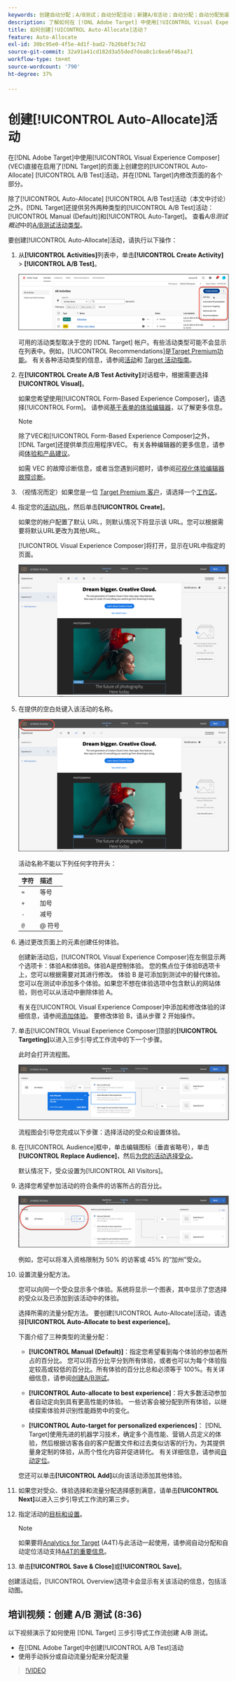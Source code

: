 ```yaml
---
keywords: 创建自动分配；A/B测试；自动分配活动；新建A/B活动；自动分配；自动分配到最佳体验；分配；自动分配
description: 了解如何在 [!DNL Adobe Target] 中使用[!UICONTROL Visual Experience Composer] (VEC)来创建[!UICONTROL Auto-Allocate] A/B测试活动。
title: 如何创建[!UICONTROL Auto-Allocate]活动？
feature: Auto-Allocate
exl-id: 30bc95e0-4f5e-4d1f-bad2-7b20b8f3c7d2
source-git-commit: 32a91a41cd182d3a55ded7dea8c1c6ea6f46aa71
workflow-type: tm+mt
source-wordcount: '790'
ht-degree: 37%

---
```


# 创建[!UICONTROL Auto-Allocate]活动

在[!DNL Adobe Target]中使用[!UICONTROL Visual Experience Composer] (VEC)直接在启用了[!DNL Target]的页面上创建您的[!UICONTROL Auto-Allocate] [!UICONTROL A/B Test]活动，并在[!DNL Target]内修改页面的各个部分。

除了[!UICONTROL Auto-Allocate] [!UICONTROL A/B Test]活动（本文中讨论）之外，[!DNL Target]还提供另外两种类型的[!UICONTROL A/B Test]活动：[!UICONTROL Manual (Default)]和[!UICONTROL Auto-Target]。 查看&#x200B;*A/B测试概述*&#x200B;中的[A/B测试活动类型](/help/main/c-activities/t-test-ab/test-ab.md#types)。

要创建[!UICONTROL Auto-Allocate]活动，请执行以下操作：

1. 从&#x200B;**[!UICONTROL Activities]**&#x200B;列表中，单击&#x200B;**[!UICONTROL Create Activity]** > **[!UICONTROL A/B Test]**。

   ![“创建活动”下拉列表](/help/main/c-activities/t-test-ab/t-test-create-ab/assets/ab_select-new.png)

   可用的活动类型取决于您的 [!DNL Target] 帐户。有些活动类型可能不会显示在列表中。例如，[!UICONTROL Recommendations]是[Target Premium功能](/help/main/c-intro/intro.md#premium)。 有关各种活动类型的信息，请参阅[活动](/help/main/c-activities/activities.md)和 [Target 活动指南](/help/main/c-activities/target-activities-guide.md)。

1. 在&#x200B;**[!UICONTROL Create A/B Test Activity]**&#x200B;对话框中，根据需要选择&#x200B;**[!UICONTROL Visual]**。

   如果您希望使用[!UICONTROL Form-Based Experience Composer]，请选择[!UICONTROL Form]。 请参阅[基于表单的体验编辑器](/help/main/c-experiences/form-experience-composer.md)，以了解更多信息。

   >[!NOTE]
   >
   >除了VEC和[!UICONTROL Form-Based Experience Composer]之外，[!DNL Target]还提供单页应用程序VEC。 有关各种编辑器的更多信息，请参阅[体验和产品建议](/help/main/c-experiences/experiences.md)。
   >
   >如需 VEC 的故障诊断信息，或者当您遇到问题时，请参阅[可视化体验编辑器故障诊断](/help/main/c-experiences/c-visual-experience-composer/r-troubleshoot-composer/troubleshoot-composer.md)。

1. （视情况而定）如果您是一位 [Target Premium 客户](/help/main/c-intro/intro.md#premium)，请选择一个[工作区](/help/main/administrating-target/c-user-management/property-channel/property-channel.md)。

1. 指定您的[活动URL](/help/main/c-activities/t-test-ab/t-test-create-ab/ab-activity-url.md)，然后单击&#x200B;**[!UICONTROL Create]**。

   如果您的帐户配置了默认 URL，则默认情况下将显示该 URL。您可以根据需要将默认URL更改为其他URL。

   [!UICONTROL Visual Experience Composer]将打开，显示在URL中指定的页面。

   ![VEC](/help/main/c-activities/t-test-ab/t-test-create-ab/assets/vec-new.png)

1. 在提供的空白处键入该活动的名称。

   ![名称字段](/help/main/c-activities/t-test-ab/t-test-create-ab/assets/ab_newname-new.png)

   活动名称不能以下列任何字符开头：

   | 字符 | 描述 |
   |--- |--- |
   | `=` | 等号 |
   | `+` | 加号 |
   | `-` | 减号 |
   | `@` | @ 符号 |

1. 通过更改页面上的元素创建任何体验。

   创建新活动后，[!UICONTROL Visual Experience Composer]在左侧显示两个选项卡：体验A和体验B。体验A是控制体验。 您的焦点位于体验B选项卡上，您可以根据需要对其进行修改。 体验 B 是可添加到测试中的替代体验。您可以在测试中添加多个体验。如果您不想在体验选项中包含默认的网站体验，则也可以从活动中删除体验 A。

   有关在[!UICONTROL Visual Experience Composer]中添加和修改体验的详细信息，请参阅[添加体验](/help/main/c-activities/t-test-ab/t-test-create-ab/ab-add-experience.md)。 要修改体验 B，请从步骤 2 开始操作。

1. 单击[!UICONTROL Visual Experience Composer]顶部的&#x200B;**[!UICONTROL Targeting]**&#x200B;以进入三步引导式工作流中的下一个步骤。

   此时会打开流程图。

   ![A/B 测试定位步骤](/help/main/c-activities/t-test-ab/t-test-create-ab/assets/ab_flow-new.png)

   流程图会引导您完成以下步骤：选择活动的受众和设置体验。

1. 在[!UICONTROL Audience]框中，单击编辑图标（垂直省略号），单击&#x200B;**[!UICONTROL Replace Audience]**，然后[为您的活动选择受众](/help/main/c-activities/t-test-ab/t-test-create-ab/ab-audience.md)。

   默认情况下，受众设置为[!UICONTROL All Visitors]。

1. 选择您希望参加活动的符合条件的访客所占的百分比。

   ![受众百分比](/help/main/c-activities/t-test-ab/t-test-create-ab/assets/audperc-new.png)

   例如，您可以将准入资格限制为 50% 的访客或 45% 的“加州”受众。

1. 设置流量分配方法。

   您可以向同一个受众显示多个体验。系统将显示一个图表，其中显示了您选择的受众以及已添加到该活动中的体验。

   选择所需的流量分配方法。 要创建[!UICONTROL Auto-Allocate]活动，请选择&#x200B;**[!UICONTROL Auto-Allocate to best experience]**。

   下面介绍了三种类型的流量分配：

   * **[!UICONTROL Manual (Default)]**：指定您希望看到每个体验的参加者所占的百分比。 您可以将百分比平分到所有体验，或者也可以为每个体验指定较高或较低的百分比。所有体验的百分比总和必须等于 100%。有关详细信息，请参阅[创建A/B测试](/help/main/c-activities/t-test-ab/t-test-create-ab/test-create-ab.md)。

   * **[!UICONTROL Auto-allocate to best experience]**：将大多数活动参加者自动定向到具有更高性能的体验。 一些访客会被分配到所有体验，以继续探索体验并识别性能趋势中的变化。

   * **[!UICONTROL Auto-target for personalized experiences]**： [!DNL Target]使用先进的机器学习技术，确定多个高性能、营销人员定义的体验，然后根据访客各自的客户配置文件和过去类似访客的行为，为其提供量身定制的体验，从而个性化内容并促进转化。 有关详细信息，请参阅[自动定位](/help/main/c-activities/auto-target/auto-target-to-optimize.md)。

   您还可以单击&#x200B;**[!UICONTROL Add]**&#x200B;以向该活动添加其他体验。

1. 如果您对受众、体验选择和流量分配选择感到满意，请单击&#x200B;**[!UICONTROL Next]**&#x200B;以进入三步引导式工作流的第三步。

1. 指定活动的[目标和设置](/help/main/c-activities/t-test-ab/t-test-create-ab/ab-goals-and-settings.md)。

   >[!NOTE]
   >
   >如果要将[Analytics for Target](/help/main/c-integrating-target-with-mac/a4t/a4t.md) (A4T)与此活动一起使用，请参阅自动分配和自动定位活动支持[A4T的重要信息](/help/main/c-integrating-target-with-mac/a4t/a4t-at-aa.md)。

1. 单击&#x200B;**[!UICONTROL Save & Close]**&#x200B;或&#x200B;**[!UICONTROL Save]**。

创建活动后，[!UICONTROL Overview]选项卡会显示有关该活动的信息，包括活动图。

## 培训视频：创建 A/B 测试 (8:36)

以下视频演示了如何使用 [!DNL Target] 三步引导式工作流创建 A/B 测试。

* 在[!DNL Adobe Target]中创建[!UICONTROL A/B Test]活动
* 使用手动拆分或自动流量分配来分配流量

>[!VIDEO](https://video.tv.adobe.com/v/30338?captions=chi_hans)
